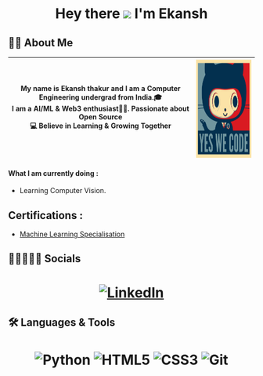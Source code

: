 <h1 align="center"> Hey there <img src="https://media.giphy.com/media/hvRJCLFzcasrR4ia7z/giphy.gif" width="28"> I'm Ekansh</h1>


## 👨‍💻 About Me
|<p align="center">My name is <b>Ekansh thakur</b> and I am a Computer Engineering undergrad from India.🎓 <br>I am a <b>AI/ML & Web3 enthusiast👨‍💻</b>. Passionate about <b>Open Source</b> <br>💻 Believe in <b>Learning & Growing Together</b></p>|<img align="center" src="baracktocat.jpg" width="200px" height="200px"> |
| ------- | -------- |

#### What I am currently doing :
- Learning Computer Vision.
  

## Certifications :
- [Machine Learning Specialisation](https://coursera.org/share/46b14369122f80591328caac902da06c)

## 👩🏼‍🤝‍🧑🏻 Socials

<h1 align = "center">
</a> <a href="https://www.linkedin.com/in/vedant-kakde/" target="_blank"><img alt="LinkedIn" title="LinkedIn" src="https://img.shields.io/badge/LinkedIn-%230077B5.svg?&style=for-the-badge&logo=linkedin&logoColor=white"/>
</a>
</h1>

## 🛠 Languages & Tools 

<h1 align = "center">

![Python](https://img.shields.io/badge/Python-3776AB?style=for-the-badge&logo=python&logoColor=white)
![HTML5](https://img.shields.io/badge/HTML5-E34F26?style=for-the-badge&logo=html5&logoColor=white)
![CSS3](https://img.shields.io/badge/CSS3-1572B6?style=for-the-badge&logo=css3&logoColor=white)
![Git](https://img.shields.io/badge/-git-F1502F?style=for-the-badge&logo=git&logoColor=white)


</h1>
